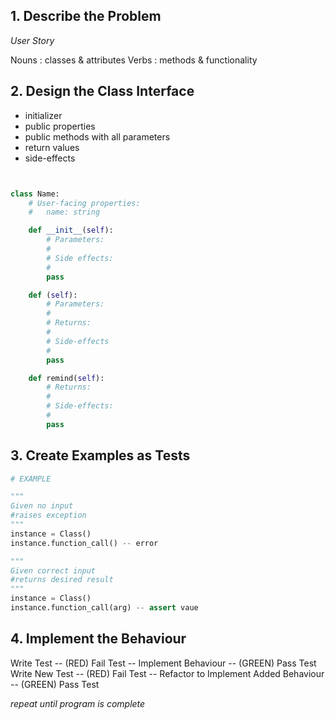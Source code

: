 

## 1. Describe the Problem

*User Story*

Nouns : classes & attributes
Verbs : methods & functionality

## 2. Design the Class Interface

-  initializer
- public properties
- public methods with all parameters
- return values
- side-effects


```python


class Name:
    # User-facing properties:
    #   name: string

    def __init__(self):
        # Parameters:
        #   
        # Side effects:
        #  
        pass

    def (self):
        # Parameters:
        #   
        # Returns:
        #   
        # Side-effects
        #  
        pass 

    def remind(self):
        # Returns:
        #   
        # Side-effects:
        #   
        pass 
```

## 3. Create Examples as Tests



``` python
# EXAMPLE

"""
Given no input
#raises exception
"""
instance = Class()
instance.function_call() -- error

"""
Given correct input
#returns desired result
"""
instance = Class()
instance.function_call(arg) -- assert vaue

```


## 4. Implement the Behaviour

Write Test -- (RED) Fail Test -- Implement Behaviour -- (GREEN) Pass Test 
Write New Test -- (RED) Fail Test -- Refactor to Implement Added Behaviour -- (GREEN) Pass Test 

*repeat until program is complete*  
